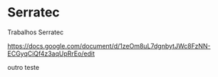 # Serratec
 Trabalhos Serratec


https://docs.google.com/document/d/1zeOm8uL7dgnbytJWc8FzNN-ECGyqCiQf4z3aqUpRrEo/edit

outro teste